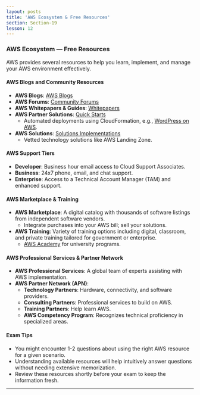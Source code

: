 ```yaml
---
layout: posts
title: 'AWS Ecosystem & Free Resources'
section: Section-19
lesson: 12
---
```


### AWS Ecosystem — Free Resources

AWS provides several resources to help you learn, implement, and manage your AWS environment effectively.

<!-- pagebreak -->

#### AWS Blogs and Community Resources

- **AWS Blogs**: [AWS Blogs](https://aws.amazon.com/blogs/aws/)
- **AWS Forums**: [Community Forums](https://forums.aws.amazon.com/index.jspa)
- **AWS Whitepapers & Guides**: [Whitepapers](https://aws.amazon.com/whitepapers)
- **AWS Partner Solutions**: [Quick Starts](https://aws.amazon.com/quickstart/)
  - Automated deployments using CloudFormation, e.g., [WordPress on AWS](https://fwd.aws/P3m2d?did=qs_card&trk=qs_card).
- **AWS Solutions**: [Solutions Implementations](https://aws.amazon.com/solutions/implementations/aws-landing-zone/)
  - Vetted technology solutions like AWS Landing Zone.

<!-- pagebreak -->

#### AWS Support Tiers

- **Developer**: Business hour email access to Cloud Support Associates.
- **Business**: 24x7 phone, email, and chat support.
- **Enterprise**: Access to a Technical Account Manager (TAM) and enhanced support.

<!-- pagebreak -->

#### AWS Marketplace & Training

- **AWS Marketplace**: A digital catalog with thousands of software listings from independent software vendors.
  - Integrate purchases into your AWS bill; sell your solutions.
- **AWS Training**: Variety of training options including digital, classroom, and private training tailored for government or enterprise.
  - [AWS Academy](https://aws.amazon.com/training/awsacademy/) for university programs.

<!-- pagebreak -->

#### AWS Professional Services & Partner Network

- **AWS Professional Services**: A global team of experts assisting with AWS implementation.
- **AWS Partner Network (APN)**:
  - **Technology Partners**: Hardware, connectivity, and software providers.
  - **Consulting Partners**: Professional services to build on AWS.
  - **Training Partners**: Help learn AWS.
  - **AWS Competency Program**: Recognizes technical proficiency in specialized areas.

<!-- pagebreak -->

#### Exam Tips

- You might encounter 1-2 questions about using the right AWS resource for a given scenario.
- Understanding available resources will help intuitively answer questions without needing extensive memorization.
- Review these resources shortly before your exam to keep the information fresh.

---
